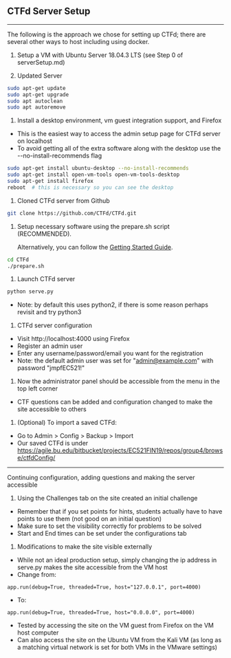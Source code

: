 ## CTFd Server Setup
---
The following is the approach we chose for setting up CTFd; there are several other ways to host including using docker.

1. Setup a VM with Ubuntu Server 18.04.3 LTS (see Step 0 of serverSetup.md)

1. Updated Server
  ```bash
  sudo apt-get update
  sudo apt-get upgrade
  sudo apt autoclean
  sudo apt autoremove
  ```
1. Install a desktop environment, vm guest integration support, and Firefox
  * This is the easiest way to access the admin setup page for CTFd server on localhost
  * To avoid getting all of the extra software along with the desktop use the --no-install-recommends flag

  ```bash
  sudo apt-get install ubuntu-desktop --no-install-recommends
  sudo apt-get install open-vm-tools open-vm-tools-desktop
  sudo apt-get install firefox
  reboot  # this is necessary so you can see the desktop
  ```

1. Cloned CTFd server from Github
  ```bash
  git clone https://github.com/CTFd/CTFd.git
  ```
1. Setup necessary software using the prepare.sh script (RECOMMENDED).

	Alternatively, you can follow the [Getting Started Guide](https://github.com/CTFd/CTFd/wiki/Getting-Started).
  ```bash
  cd CTFd
  ./prepare.sh
  ```

1. Launch CTFd server
  ```bash
  python serve.py
  ```
  * Note: by default this uses python2, if there is some reason perhaps revisit and try python3

1. CTFd server configuration
  * Visit http://localhost:4000 using Firefox
  * Register an admin user
  * Enter any username/password/email you want for the registration
  * Note: the default admin user was set for "admin@example.com" with password "jmpfEC521!"
1. Now the administrator panel should be accessible from the menu in the top left corner
  * CTF questions can be added and configuration changed to make the site accessible to others
1. (Optional) To import a saved CTFd:
  * Go to Admin > Config > Backup > Import
  * Our saved CTFd is under https://agile.bu.edu/bitbucket/projects/EC521FIN19/repos/group4/browse/ctfdConfig/

---
Continuing configuration, adding questions and making the server accessible

1. Using the Challenges tab on the site created an initial challenge
  * Remember that if you set points for hints, students actually have to have points to use them (not good on an initial question)
  * Make sure to set the visibility correctly for problems to be solved
  * Start and End times can be set under the configurations tab
1. Modifications to make the site visible externally
  * While not an ideal production setup, simply changing the ip address in serve.py makes the site accessible from the VM host
  * Change from:

  ```python2
  app.run(debug=True, threaded=True, host="127.0.0.1", port=4000)
  ```
  * To:

  ```python2
  app.run(debug=True, threaded=True, host="0.0.0.0", port=4000)
  ```
  * Tested by accessing the site on the VM guest from Firefox on the VM host computer
  * Can also access the site on the Ubuntu VM from the Kali VM (as long as a matching virtual network is set for both VMs in the VMware settings)
